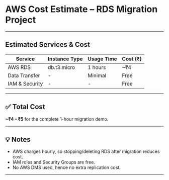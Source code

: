 # AWS Cost Estimate – RDS Migration Project

---

## Estimated Services & Cost
| Service     | Instance Type | Usage Time | Cost (₹) |
|-------------|--------------|------------|----------|
| AWS RDS     | db.t3.micro   | 1 hours    | ~₹4     |
| Data Transfer | -            | Minimal    | Free     |
| IAM & Security | -          | -          | Free     |

---

## ✅ Total Cost
**~₹4 – ₹5** for the complete 1-hour migration demo.

---

## 💡 Notes
- AWS charges hourly, so stopping/deleting RDS after migration reduces cost.
- IAM roles and Security Groups are free.
- No AWS DMS used, hence no extra replication cost.

---

